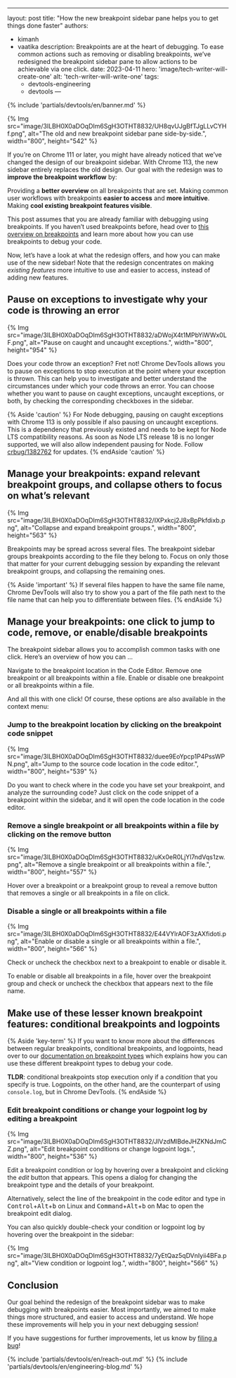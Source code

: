 ---
layout: post
title: "How the new breakpoint sidebar pane helps you to get things done faster"
authors:
  - kimanh
  - vaatika
description: Breakpoints are at the heart of debugging. To ease common actions such as removing or disabling breakpoints, we’ve redesigned the breakpoint sidebar pane to allow actions to be achievable via one click.
date: 2023-04-11
hero: 'image/tech-writer-will-create-one'
alt: 'tech-writer-will-write-one'
tags:
    - devtools-engineering
    - devtools
—

<!--header banner, do not remove-->
{% include 'partials/devtools/en/banner.md' %}

{% Img src="image/3ILBH0X0aDOqDIm6SgH3OTHT8832/UH8qvUJgBfTJgLLvCYHf.png", alt="The old and new breakpoint sidebar pane side-by-side.", width="800", height="542" %}

If you’re on Chrome 111 or later, you might have already noticed that we’ve changed the design of our breakpoint sidebar. With Chrome 113, the new sidebar entirely replaces the old design. Our goal with the redesign was to **improve the breakpoint workflow** by:

Providing a **better overview** on all breakpoints that are set.
Making common user workflows with breakpoints **easier to access** and **more intuitive**.
Making **cool existing breakpoint features visible**.

This post assumes that you are already familiar with debugging using breakpoints. If you haven’t used breakpoints before, head over to [this overview on breakpoints](/docs/devtools/javascript/breakpoints/) and learn more about how you can use breakpoints to debug your code.

Now, let’s have a look at what the redesign offers, and how you can make use of the new sidebar! Note that the redesign concentrates on making *existing features* more intuitive to use and easier to access, instead of adding new features.

## Pause on exceptions to investigate why your code is throwing an error
{% Img src="image/3ILBH0X0aDOqDIm6SgH3OTHT8832/aDWojX4t1MPbYiWWx0LF.png", alt="Pause on caught and uncaught exceptions.", width="800", height="954" %}

Does your code throw an exception? Fret not! Chrome DevTools allows you to pause on exceptions to stop execution at the point where your exception is thrown. This can help you to investigate and better understand the circumstances under which your code throws an error. You can choose whether you want to pause on caught exceptions, uncaught exceptions, or both, by checking the corresponding checkboxes in the sidebar.

{% Aside 'caution' %}
For Node debugging, pausing on caught exceptions with Chrome 113 is only possible if also pausing on uncaught exceptions. This is a dependency that previously existed and needs to be kept for Node LTS compatibility reasons. As soon as Node LTS release 18 is no longer supported, we will also allow independent pausing for Node. Follow [crbug/1382762](https://crbug.com/1382762) for updates.
{% endAside 'caution' %}

## Manage your breakpoints: expand relevant breakpoint groups, and collapse others to focus on what’s relevant
{% Img src="image/3ILBH0X0aDOqDIm6SgH3OTHT8832/IXPxkcj2J8xBpPkfdixb.png", alt="Collapse and expand breakpoint groups.", width="800", height="563" %}

Breakpoints may be spread across several files. The breakpoint sidebar groups breakpoints according to the file they belong to. Focus on only those that matter for your current debugging session by expanding the relevant breakpoint groups, and collapsing the remaining ones.

{% Aside 'important' %}
If several files happen to have the same file name, Chrome DevTools will also try to show you a part of the file path next to the file name that can help you to differentiate between files.
{% endAside %}

## Manage your breakpoints: one click to jump to code, remove, or enable/disable breakpoints
The breakpoint sidebar allows you to accomplish common tasks with one click. Here’s an overview of how you can ...

Navigate to the breakpoint location in the Code Editor.
Remove one breakpoint or all breakpoints within a file.
Enable or disable one breakpoint or all breakpoints within a file.

And all this with one click! Of course, these options are also available in the context menu:

### Jump to the breakpoint location by clicking on the breakpoint code snippet
{% Img src="image/3ILBH0X0aDOqDIm6SgH3OTHT8832/duee9EoYpcp1P4PssWPN.png", alt="Jump to the source code location in the code editor.", width="800", height="539" %}

Do you want to check where in the code you have set your breakpoint, and analyze the surrounding code? Just click on the code snippet of a breakpoint within the sidebar, and it will open the code location in the code editor.

### Remove a single breakpoint or all breakpoints within a file by clicking on the remove button
{% Img src="image/3ILBH0X0aDOqDIm6SgH3OTHT8832/uKx0eR0LjYl7ndVqs1zw.png", alt="Remove a single breakpoint or all breakpoints within a file.", width="800", height="557" %}

Hover over a breakpoint or a breakpoint group to reveal a remove button that removes a single or all breakpoints in a file on click.

### Disable a single or all breakpoints within a file
{% Img src="image/3ILBH0X0aDOqDIm6SgH3OTHT8832/E44VYlrAOF3zAXfidoti.png", alt="Enable or disable a single or all breakpoints within a file.", width="800", height="566" %}

Check or uncheck the checkbox next to a breakpoint to enable or disable it.

To enable or disable all breakpoints in a file, hover over the breakpoint group and check or uncheck the checkbox that appears next to the file name.

## Make use of these lesser known breakpoint features: conditional breakpoints and logpoints

{% Aside 'key-term' %}
If you want to know more about the differences between regular breakpoints, conditional breakpoints, and logpoints, head over to our [documentation on breakpoint types](/docs/devtools/javascript/breakpoints/#loc) which explains how you can use these different breakpoint types to debug your code.

 **TLDR**: conditional breakpoints stop execution only if a *condition* that you specify is true. Logpoints, on the other hand, are the counterpart of using `console.log`, but in Chrome DevTools.
{% endAside %}

### Edit breakpoint conditions or change your logpoint log by editing a breakpoint
{% Img src="image/3ILBH0X0aDOqDIm6SgH3OTHT8832/JlVzdMlBdeJHZKNdJmCZ.png", alt="Edit breakpoint conditions or change logpoint logs.", width="800", height="536" %}

Edit a breakpoint condition or log by hovering over a breakpoint and clicking the *edit* button that appears. This opens a dialog for changing the breakpoint type and the details of your breakpoint.

Alternatively, select the line of the breakpoint in the code editor and type in <kbd>Control</kbd>+<kbd>Alt</kbd>+<kbd>b</kbd> on Linux and <kbd>Command</kbd>+<kbd>Alt</kbd>+<kbd>b</kbd> on Mac to open the breakpoint edit dialog.

You can also quickly double-check your condition or logpoint log by hovering over the breakpoint in the sidebar:

{% Img src="image/3ILBH0X0aDOqDIm6SgH3OTHT8832/7yEtQaz5qDVnIyii4BFa.png", alt="View condition or logpoint log.", width="800", height="566" %}

## Conclusion

Our goal behind the redesign of the breakpoint sidebar was to make debugging with breakpoints easier. Most importantly, we aimed to make things more structured, and easier to access and understand. We hope these improvements will help you in your next debugging session!

If you have suggestions for further improvements, let us know by [filing a bug](https://crbug.com/new)!

<!--footer message, do not remove-->
{% include 'partials/devtools/en/reach-out.md' %}
{% include 'partials/devtools/en/engineering-blog.md' %}
